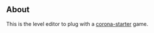 
## About
This is the level editor to plug with a [corona-starter](https://github.com/chrisdugne/corona-starter) game.
